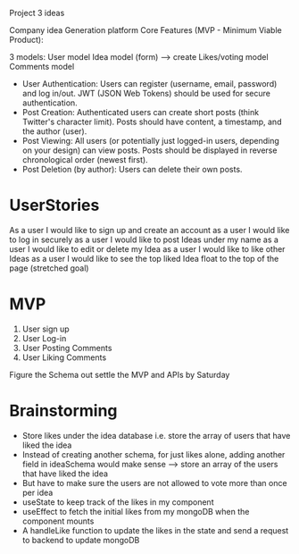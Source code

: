 Project 3 ideas

Company idea Generation platform
Core Features (MVP - Minimum Viable Product):

3 models:
User model
Idea model (form) —> create
Likes/voting model
Comments model

* User Authentication: Users can register (username, email, password) and log in/out.  JWT (JSON Web Tokens) should be used for secure authentication.   
* Post Creation: Authenticated users can create short posts (think Twitter's character limit). Posts should have content, a timestamp, and the author (user).
* Post Viewing: All users (or potentially  just logged-in users, depending on your design) can view posts. Posts should be displayed in reverse chronological order (newest first).
* Post Deletion (by author): Users can delete their own posts.

# UserStories 
As a user I would like to sign up and create an account
as a user I would like to log in securely 
as a user I would like to post Ideas under my name
as a user I would like to edit or delete my Idea
as a user I would like to like other Ideas 
as a user I would like to see the top liked Idea float to the top of the page (stretched goal)


# MVP
1. User sign up
2. User Log-in
3. User Posting Comments
4. User Liking Comments

Figure the Schema out settle the MVP and APIs by Saturday

# Brainstorming

- Store likes under the idea database i.e. store the array of users that have liked the idea
- Instead of creating another schema, for just likes alone, adding another field in ideaSchema would make sense —>  store an array of the users that have liked the idea 
- But have to make sure the users are not allowed to vote more than once per idea
- useState to keep track of the likes in my component
- useEffect to fetch the initial likes from my mongoDB when the component mounts
- A handleLike function to update the likes in the state and send a request to backend to update mongoDB
